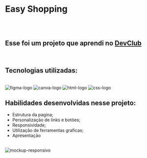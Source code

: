 <h1>Easy Shopping</h1>
<br>
<br>

<h2>Esse foi um projeto que aprendi no <a href="https://rodolfomori.com.br/devclub">DevClub</a></h2>
<br>

<h2>Tecnologias utilizadas:</h2>
<br>

<img src="https://img.shields.io/badge/Figma-F24E1E?style=for-the-badge&logo=figma&logoColor=white" alt="figma-logo" />
<img src="https://img.shields.io/badge/Canva-%2300C4CC.svg?&style=for-the-badge&logo=Canva&logoColor=white" alt="canva-logo" />
<img src="https://img.shields.io/badge/HTML5-E34F26?style=for-the-badge&logo=html5&logoColor=white" alt="html-logo" />
<img src="https://img.shields.io/badge/CSS3-1572B6?style=for-the-badge&logo=css3&logoColor=white" alt="css-logo" />
<br>

<h2>Habilidades desenvolvidas nesse projeto:</h2>
<ul>
  <li>Estrutura da pagina;</li>
  <li>Personalização de links e botões;</li>
  <li>Responsividade;</li>
  <li>Utilização de ferramentas graficas;</li>
  <li>Apresentação</li>
</ul>
<br>

<img src="https://github.com/HenriqueLainetti/Easy-shopping/blob/master/img/Easy%20Shopping.png" alt="mockup-responsivo"/>
